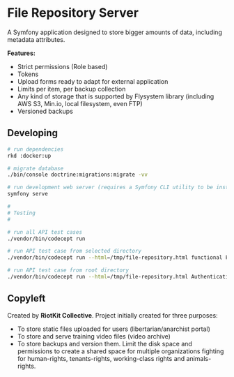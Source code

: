 File Repository Server
======================

A Symfony application designed to store bigger amounts of data, including metadata attributes.

**Features:**

- Strict permissions (Role based)
- Tokens
- Upload forms ready to adapt for external application
- Limits per item, per backup collection
- Any kind of storage that is supported by Flysystem library (including AWS S3, Min.io, local filesystem, even FTP)
- Versioned backups

Developing
----------

```bash
# run dependencies
rkd :docker:up

# migrate database
./bin/console doctrine:migrations:migrate -vv

# run development web server (requires a Symfony CLI utility to be installed and in PATH)
symfony serve

#
# Testing
#

# run all API test cases
./vendor/bin/codecept run

# run API test case from selected directory
./vendor/bin/codecept run --html=/tmp/file-repository.html functional Features/Security/FeatureLimitTokenAccessPerIpAndUserAgentCest

# run API test case from root directory
./vendor/bin/codecept run --html=/tmp/file-repository.html AuthenticationCest
```

Copyleft
--------

Created by **RiotKit Collective**.
Project initially created for three purposes: 

- To store static files uploaded for users (libertarian/anarchist portal)
- To store and serve training video files (video archive)
- To store backups and version them. Limit the disk space and permissions to create a shared space for multiple organizations fighting for human-rights, tenants-rights, working-class rights and animals-rights.

